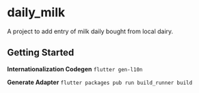 # daily_milk

A project to add entry of milk daily bought from local dairy.

## Getting Started

**Internationalization Codegen**
`flutter gen-l10n`

**Generate Adapter**
`flutter packages pub run build_runner build`
